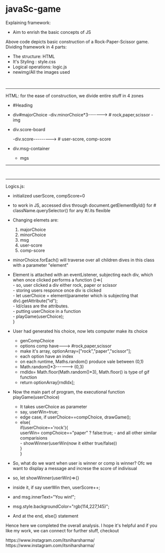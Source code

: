 # javaSc-game

Explaining framework:  <br>
- Aim to enrish the basic concepts of JS <br>

Above code depicts basic construction of a Rock-Paper-Scissor game. <br>
Dividing framework in 4 parts:
 - The structure: HTML
 - It's Styling : style.css
 - Logical operations: logic.js
 - newimg/All the images used

<br>

-----------------------------------------------------------------------------
HTML: for the ease of construction, we divide entire stuff in 4 zones

 - #Heading
 - div#majorChoice
      -div.minorChoice*3-------> # rock,paper,scissor
         -img
 - div.score-board
   
      -div.score---------> # user-score, comp-score

 - div.msg-container
     - mgs
--------------------------------------------------------------------------------

<br>


---------------------------------------------------------------------------------
Logics.js:

- initialized userScore, compScore=0
- to work in JS, accessed divs through document.getElementById() for #
                                       className.querySelector() for any #/.its flexible

- Changing elemets are:
   1) majorChoice
   2) minorChoice
   3) msg
   4) user-score
   5) comp-score

- minorChoice.forEach() will traverse over all children dives in this class with a 
  parameter "element"
- Element is attached with an eventListener, subjecting each div, which when once 
  clicked performs a function ()=>{  <br>
      - so, user clicked a div either rock, paper or scissor <br>
      - storing users responce once div is clicked <br>
      - let userChoice = element(parameter which is subjecting that div).getAttribute("id"); <br>
      - Id/class are the attributes. <br>
      - putting userChoice in a function <br>
      - playGame(userChoice); <br>
   }

 - User had generated his choice, now lets computer make its choice
    - genCompChoice
    - options comp have---> #rock,paper,scissor
    - make it's array, optionArray=["rock","paper","scissor"];
    - each option have an index
    - on each runtime, Maths.random() produce vale between (0,1)
    - Math.random()*3------> (0,3)
    - rndIdx= Math.floor(Math.random()*3), Math.floor() is type of gif function
    - return optionArray[rndIdx];

  - Now the main part of program, the executional function playGame(userChoice)
     - It takes userChoice as parameter
     - say, userWin=true;
     - edge case, if userChoice==compChoice, drawGame();
     - else{ <br>
        if(userChoice=='rock'){  <br>
           userWin= compChoice=="paper" ? false:true;
           - and all other similar comparisions <br>
           - showWinner(userWin(now it either true/false)) <br>
          }  <br>
       } <br>
  - So, what do we want when user is winner or comp is winner? Ofc we want to display a message and increse the score of indivisual
  - so, let showWinner(userWin)=>{}
  - inside it, if say userWin then, userScore++;
  - and msg.innerText="You win!";
  - msg.style.backgroundColor="rgb(114,227,145)";

  - And at the end, else{} statement


Hence here we completed the overall analysis. I hope it's helpful and if you like my work, we can connect for further stuff, checkout <br>
<link> https://www.instagram.com/itsniharsharma/ </link> <br>
<link> https://www.instagram.com/itsniharsharma/ </link>
      













